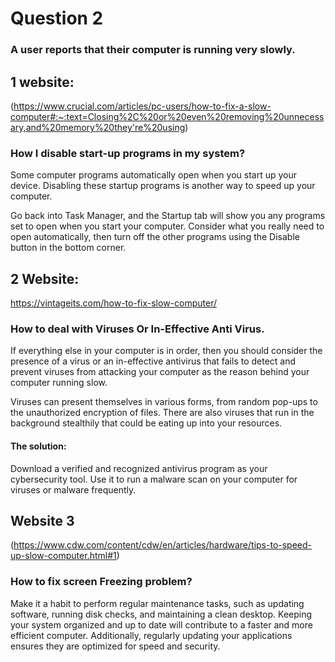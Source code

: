 # Question 2

### A user reports that their computer is running very slowly.

## 1 website:

(https://www.crucial.com/articles/pc-users/how-to-fix-a-slow-computer#:~:text=Closing%2C%20or%20even%20removing%20unnecessary,and%20memory%20they're%20using)

### How I disable start-up programs in my system?

Some computer programs automatically open when you start up your device. Disabling these startup programs is another way to speed up your computer.

Go back into Task Manager, and the Startup tab will show you any programs set to open when you start your computer. Consider what you really need to open automatically, then turn off the other programs using the Disable button in the bottom corner.

## 2 Website:

https://vintageits.com/how-to-fix-slow-computer/

### How to deal with Viruses Or In-Effective Anti Virus.

If everything else in your computer is in order, then you should consider the presence of a virus or an in-effective antivirus that fails to detect and prevent viruses from attacking your computer as the reason behind your computer running slow.

Viruses can present themselves in various forms, from random pop-ups to the unauthorized encryption of files. There are also viruses that run in the background stealthily that could be eating up into your resources.

#### The solution:

Download a verified and recognized antivirus program as your cybersecurity tool. Use it to run a malware scan on your computer for viruses or malware frequently.

## Website 3

(https://www.cdw.com/content/cdw/en/articles/hardware/tips-to-speed-up-slow-computer.html#1)

### How to fix screen Freezing problem?

Make it a habit to perform regular maintenance tasks, such as updating software, running disk checks, and maintaining a clean desktop. Keeping your system organized and up to date will contribute to a faster and more efficient computer. Additionally, regularly updating your applications ensures they are optimized for speed and security.
